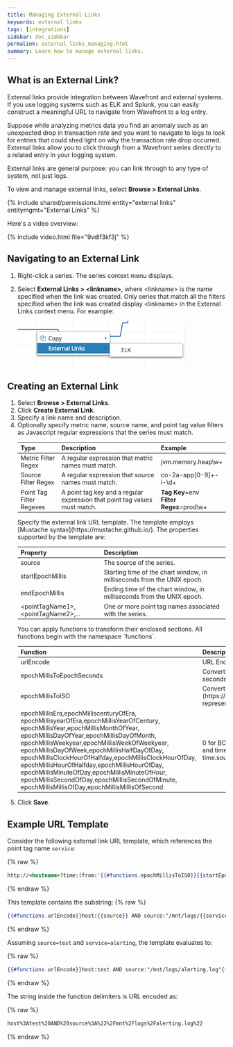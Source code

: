 ```yaml
---
title: Managing External Links
keywords: external links
tags: [integrations]
sidebar: doc_sidebar
permalink: external_links_managing.html
summary: Learn how to manage external links.
---
```

## What is an External Link?

External links provide integration between Wavefront and external systems. If you use logging systems such as ELK and Splunk, you can easily construct a meaningful URL to navigate from Wavefront to a log entry.

Suppose while analyzing metrics data you find an anomaly such as an unexpected drop in transaction rate
and you want to navigate to logs to look for entries that could shed light on why the transaction rate drop occurred. External links allow you to click through from a Wavefront series directly to a related entry in your
logging system.

External links are general purpose: you can link through to any type of system, not just logs.

To view and manage external links, select **Browse > External Links**.
 
{% include shared/permissions.html entity="external links" entitymgmt="External Links" %}


Here's a video overview: 

{% include video.html file="9vdlf3kf3j" %}


## Navigating to an External Link

1. Right-click a series. The series context menu displays.
1. Select **External Links > \<linkname\>**, where \<linkname\> is the name specified when the link was created. Only series that match all the filters specified when the link was created display \<linkname\> in the External Links context menu. For example:

   ![External links](images/elk_external_link.png)


## Creating an External Link

1. Select **Browse > External Links**.
1. Click **Create External Link**.
1. Specify a link name and description.
1. Optionally specify metric name, source name, and point tag value filters as Javascript regular expressions that the series must match.
    <table>
    <colgroup>
    <col width="20%" />
    <col width="50%" />
    <col width="30%" />
    </colgroup>
    <thead>
    <tr><th>Type</th><th>Description</th><th>Example</th></tr>
    </thead>
    <tbody>
    <tr>
    <td>Metric Filter Regex</td>
    <td>A regular expression that metric names must match.</td>
    <td>jvm.memory.heap\w+</td>
    </tr>
    <tr>
    <td>Source Filter Regex</td>
    <td>A regular expression that source names must match.</td>
    <td>co-2a-app[0-9]+-i-\d+</td>
    </tr>
    <tr>
    <td>Point Tag Filter Regexes</td>
    <td>A point tag key and a regular expression that point tag values must match.</td>
    <td><strong>Tag Key</strong>=env<br/><strong>Filter Regex</strong>=prod\w+</td></tr></tbody></table>
    Specify the external link URL template. The template employs [Mustache syntax](https://mustache.github.io/). The properties supported by the template are:
    <table>
    <thead>
    <tr><th width="40%">Property</th><th width="60%">Description</th></tr>
    </thead>
    <tbody>
    <tr>
    <td>source</td>
    <td>The source of the series.</td>
    </tr>
    <tr>
    <td>startEpochMillis</td>
    <td>Starting time of the chart window, in milliseconds from the UNIX epoch.</td>
    </tr>
    <tr>
    <td>endEpochMillis</td>
    <td>Ending time of the chart window, in milliseconds from the UNIX epoch.</td>
    </tr>
    <tr>
    <td>&lt;pointTagName1&gt;, &lt;pointTagName2&gt;,...</td>
    <td>One or more point tag names associated with the series.</td>
    </tr>
    </tbody>
    </table>
    You can apply functions to transform their enclosed sections. All functions begin with the namespace `functions`.
    <table>
    <thead>
    <tr><th width="60%">Function</th><th width="40%">Description</th></tr>
    </thead>
    <tbody>
    <tr>
    <td>urlEncode</td>
    <td>URL Encoder</td>
    </tr>
    <tr>
    <td>epochMillisToEpochSeconds</td>
    <td>Converts epoch milliseconds to epoch seconds.</td>
    </tr>
    <tr>
    <td>epochMillisToISO</td>
    <td markdown="span">Converts epoch milliseconds to an [ISO8601](https://en.wikipedia.org/wiki/ISO_8601#Dates) representation.</td>
    </tr>
    <tr>
    <td>epochMillisEra,epochMilliscenturyOfEra,
     epochMillisyearOfEra,epochMillisYearOfCentury,
     epochMillisYear,epochMillisMonthOfYear,
     epochMillisDayOfYear,epochMillisDayOfMonth,
     epochMillisWeekyear,epochMillisWeekOfWeekyear,
     epochMillisDayOfWeek,epochMillisHalfDayOfDay,
     epochMillisClockHourOfHalfday,epochMillisClockHourOfDay,
     epochMillisHourOfHalfday,epochMillisHourOfDay,
     epochMillisMinuteOfDay,epochMillisMinuteOfHour,
     epochMillisSecondOfDay,epochMillisSecondOfMinute,
     epochMillisMillisOfDay,epochMillisMillisOfSecond
    </td>
    <td markdown="span">
    0 for BC, 1 for AD. See [Joda-Time - Java date and time API](http://joda-time.sourceforge.net/field.html).
    </td>
    </tr>
    </tbody>
    </table>
1. Click **Save**.

## Example URL Template

Consider the following external link URL template, which references the point tag name `service`:

{% raw %}
```handlebars
http://<hostname>?time:(from:'{{#functions.epochMillisToISO}}{{startEpochMillis}}{{/functions.epochMillisToISO}}',to:'{{#functions.epochMillisToISO}}{{endEpochMillis}}{{/functions.epochMillisToISO}}'))&{{#functions.urlEncode}}host:{{source}} AND source:"/mnt/logs/{{service}}.log"{{/functions.urlEncode}}'))
```
{% endraw %}

This template contains the substring:
{% raw %}
```handlebars
{{#functions.urlEncode}}host:{{source}} AND source:"/mnt/logs/{{service}}.log"{{/functions.urlEncode}}
```
{% endraw %}

Assuming `source=test` and `service=alerting`, the template evaluates to:

{% raw %}
```handlebars
{{#functions.urlEncode}}host:test AND source:"/mnt/logs/alerting.log"{{/functions.urlEncode}}
```
{% endraw %}

The string inside the function delimiters is URL encoded as:

{% raw %}
```handlebars
host%3Atest%20AND%20source%3A%22%2Fmnt%2Flogs%2Falerting.log%22
```
{% endraw %}


